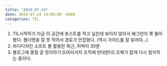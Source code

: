 ```yaml
---
title: "2019.07.24"
date: 2019-07-24 14:00:00 -0400
categories: TIL
---
```


1. TIL시작하기
지금 이 공간에 포스트를 적고 싶은데 보이지 않아서 왜그런지 쭉 돌아봤다. 폴더명을 잘 못 적어서 경로가 안잡혔다. (역시 가이드를 잘 읽어야...)
2. 바디디자인
소프트 볼 활용한 복근, 허벅지 30분
3. 블로그에 올릴 글 정리하기
[UX리서치 조직에 반대한다] 오해가 없게 다시 첨삭하는 중이다.
